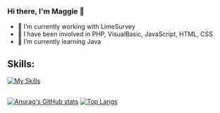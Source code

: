 ### Hi there, I'm Maggie 👋
- 🔭 I’m currently working with LimeSurvey 
- 🔭 I have been involved in PHP, VisualBasic, JavaScript, HTML, CSS
- 🌱 I’m currently learning Java

## Skills: 
[![My Skills](https://skillicons.dev/icons?i=java,spring,php,js,html,css,vscode,idea,visualstudio,postgres,mysql,regex)](https://skillicons.dev)

##
[![Anurag's GitHub stats](https://github-readme-stats.vercel.app/api?username=magdalenavelikova)](https://github.com/anuraghazra/github-readme-stats)
[![Top Langs](https://github-readme-stats.vercel.app/api/top-langs/?username=magdalenavelikova)](https://github.com/anuraghazra/github-readme-stats)
<!--
**magdalenavelikova/magdalenavelikova** is a ✨ _special_ ✨ repository because its `README.md` (this file) appears on your GitHub profile.

- 🔭 I’m currently working with LimeSurvey 
- 🔭 I have been involved in PHP, VisualBasic, JavaScript, HTML, CSS
- 🌱 I’m currently learning Java
- 👯 I’m looking to collaborate on ...
- 🤔 I’m looking for help with ...
- 💬 Ask me about ...
- 📫 How to reach me: ...
- 😄 Pronouns: ...
- ⚡ Fun fact: ...
-->
